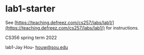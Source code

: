 # lab1-starter

See [https://teaching.defreez.com/cs257/labs/lab1/](https://teaching.defreez.com/cs257/labs/lab1/) for instructions.



CS356 spring term 2022

lab1-Jay Hou- houw@sou.edu